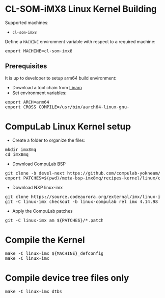 # CL-SOM-iMX8 Linux Kernel Building

Supported machines:

* `cl-som-imx8`

Define a `MACHINE` environment variable with respect to a required machine:
<pre>
export MACHINE=cl-som-imx8
</pre>

## Prerequisites
It is up to developer to setup arm64 build environment:
* Download a tool chain from [Linaro](https://releases.linaro.org/components/toolchain/binaries/7.3-2018.05/aarch64-linux-gnu/)
* Set environment variables:
<pre>
export ARCH=arm64
export CROSS_COMPILE=/usr/bin/aarch64-linux-gnu-
</pre>

# CompuLab Linux Kernel setup
* Create a folder to organize the files:
<pre>
mkdir imx8mq
cd imx8mq
</pre>

* Download CompuLab BSP
<pre>
git clone -b devel-next https://github.com/compulab-yokneam/meta-bsp-imx8mq.git
export PATCHES=$(pwd)/meta-bsp-imx8mq/recipes-kernel/linux/compulab/imx8mq
</pre>

* Download NXP linux-imx
<pre>
git clone https://source.codeaurora.org/external/imx/linux-imx.git
git -C linux-imx checkout -b linux-compulab rel_imx_4.14.98_2.0.0_ga
</pre>

* Apply the CompuLab patches
<pre>
git -C linux-imx am ${PATCHES}/*.patch
</pre>

# Compile the Kernel
<pre>
make -C linux-imx ${MACHINE}_defconfig
make -C linux-imx
</pre>

# Compile device tree files only
<pre>
make -C linux-imx dtbs
</pre>
